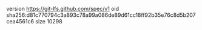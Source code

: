 version https://git-lfs.github.com/spec/v1
oid sha256:d81c770794c3a893c78a99a086de89d61cc18ff92b35e76c8d5b207cea4561c6
size 10298
